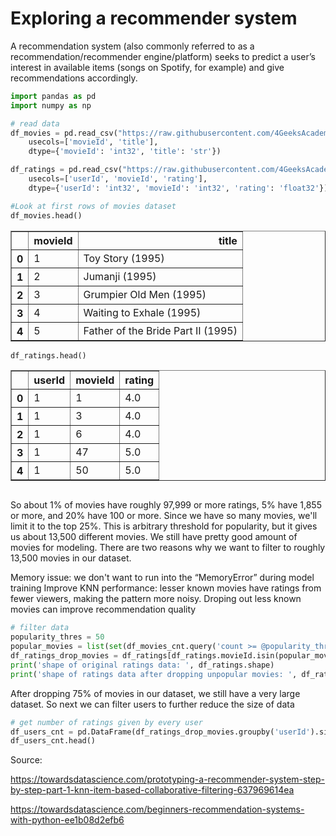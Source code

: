 # Exploring a recommender system

A recommendation system (also commonly referred to as a recommendation/recommender engine/platform) seeks to predict a user’s interest in available items (songs on Spotify, for example) and give recommendations accordingly.


```python
import pandas as pd
import numpy as np

# read data
df_movies = pd.read_csv("https://raw.githubusercontent.com/4GeeksAcademy/machine-learning-content/master/assets/movies.csv",
    usecols=['movieId', 'title'],
    dtype={'movieId': 'int32', 'title': 'str'})

df_ratings = pd.read_csv("https://raw.githubusercontent.com/4GeeksAcademy/machine-learning-content/master/assets/ratings.csv",
    usecols=['userId', 'movieId', 'rating'],
    dtype={'userId': 'int32', 'movieId': 'int32', 'rating': 'float32'})
```


```python
#Look at first rows of movies dataset
df_movies.head()
```




<div>
<style scoped>
    .dataframe tbody tr th:only-of-type {
        vertical-align: middle;
    }

    .dataframe tbody tr th {
        vertical-align: top;
    }

    .dataframe thead th {
        text-align: right;
    }
</style>
<table border="1" class="dataframe">
  <thead>
    <tr style="text-align: right;">
      <th></th>
      <th>movieId</th>
      <th>title</th>
    </tr>
  </thead>
  <tbody>
    <tr>
      <th>0</th>
      <td>1</td>
      <td>Toy Story (1995)</td>
    </tr>
    <tr>
      <th>1</th>
      <td>2</td>
      <td>Jumanji (1995)</td>
    </tr>
    <tr>
      <th>2</th>
      <td>3</td>
      <td>Grumpier Old Men (1995)</td>
    </tr>
    <tr>
      <th>3</th>
      <td>4</td>
      <td>Waiting to Exhale (1995)</td>
    </tr>
    <tr>
      <th>4</th>
      <td>5</td>
      <td>Father of the Bride Part II (1995)</td>
    </tr>
  </tbody>
</table>
</div>




```python
df_ratings.head()
```




<div>
<style scoped>
    .dataframe tbody tr th:only-of-type {
        vertical-align: middle;
    }

    .dataframe tbody tr th {
        vertical-align: top;
    }

    .dataframe thead th {
        text-align: right;
    }
</style>
<table border="1" class="dataframe">
  <thead>
    <tr style="text-align: right;">
      <th></th>
      <th>userId</th>
      <th>movieId</th>
      <th>rating</th>
    </tr>
  </thead>
  <tbody>
    <tr>
      <th>0</th>
      <td>1</td>
      <td>1</td>
      <td>4.0</td>
    </tr>
    <tr>
      <th>1</th>
      <td>1</td>
      <td>3</td>
      <td>4.0</td>
    </tr>
    <tr>
      <th>2</th>
      <td>1</td>
      <td>6</td>
      <td>4.0</td>
    </tr>
    <tr>
      <th>3</th>
      <td>1</td>
      <td>47</td>
      <td>5.0</td>
    </tr>
    <tr>
      <th>4</th>
      <td>1</td>
      <td>50</td>
      <td>5.0</td>
    </tr>
  </tbody>
</table>
</div>




```python

```

So about 1% of movies have roughly 97,999 or more ratings, 5% have 1,855 or more, and 20% have 100 or more. Since we have so many movies, we'll limit it to the top 25%. This is arbitrary threshold for popularity, but it gives us about 13,500 different movies. We still have pretty good amount of movies for modeling. There are two reasons why we want to filter to roughly 13,500 movies in our dataset.

Memory issue: we don't want to run into the “MemoryError” during model training
Improve KNN performance: lesser known movies have ratings from fewer viewers, making the pattern more noisy. Droping out less known movies can improve recommendation quality


```python
# filter data
popularity_thres = 50
popular_movies = list(set(df_movies_cnt.query('count >= @popularity_thres').index))
df_ratings_drop_movies = df_ratings[df_ratings.movieId.isin(popular_movies)]
print('shape of original ratings data: ', df_ratings.shape)
print('shape of ratings data after dropping unpopular movies: ', df_ratings_drop_movies.shape)
```

After dropping 75% of movies in our dataset, we still have a very large dataset. So next we can filter users to further reduce the size of data


```python
# get number of ratings given by every user
df_users_cnt = pd.DataFrame(df_ratings_drop_movies.groupby('userId').size(), columns=['count'])
df_users_cnt.head()
```

Source:

https://towardsdatascience.com/prototyping-a-recommender-system-step-by-step-part-1-knn-item-based-collaborative-filtering-637969614ea

https://towardsdatascience.com/beginners-recommendation-systems-with-python-ee1b08d2efb6
